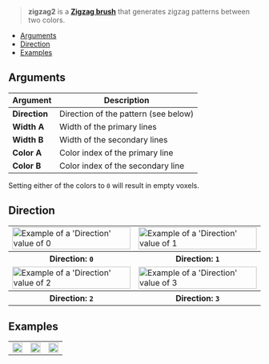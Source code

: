 > **zigzag2** is a **[Zigzag brush](Zigzag-Brushes)** that generates zigzag patterns between two colors.

<!-- TOC -->
- [Arguments](#arguments)
- [Direction](#direction)
- [Examples](#examples)

## Arguments

Argument | Description
--------- | -----------
**Direction** | Direction of the pattern (see below)
**Width A** | Width of the primary lines
**Width B** | Width of the secondary lines
**Color A** | Color index of the primary line
**Color B** | Color index of the secondary line

Setting either of the colors to `0` will result in empty voxels.

## Direction

<!-- SAMPLE zigzag2_directions 2 -->
<table>
	<tr>
		<td width="50%"><img width="100%" src="https://s3.amazonaws.com/misc.lachlanmcdonald.com/magicavoxel-shaders/0.10.4/zigzag2_direction0.png" alt="Example of a 'Direction' value of 0"></td>
		<td width="50%"><img width="100%" src="https://s3.amazonaws.com/misc.lachlanmcdonald.com/magicavoxel-shaders/0.10.4/zigzag2_direction1.png" alt="Example of a 'Direction' value of 1"></td>
	</tr>
	<tr>
		<th>Direction: <code>0</code></th>
		<th>Direction: <code>1</code></th>
	</tr>
	<tr>
		<td width="50%"><img width="100%" src="https://s3.amazonaws.com/misc.lachlanmcdonald.com/magicavoxel-shaders/0.10.4/zigzag2_direction2.png" alt="Example of a 'Direction' value of 2"></td>
		<td width="50%"><img width="100%" src="https://s3.amazonaws.com/misc.lachlanmcdonald.com/magicavoxel-shaders/0.10.4/zigzag2_direction3.png" alt="Example of a 'Direction' value of 3"></td>
	</tr>
	<tr>
		<th>Direction: <code>2</code></th>
		<th>Direction: <code>3</code></th>
	</tr>
</table>
<!-- END -->

## Examples

<!-- SAMPLE zigzag2_examples 3 -->
<table>
	<tr>
		<td width="33.33%"><img width="100%" src="https://s3.amazonaws.com/misc.lachlanmcdonald.com/magicavoxel-shaders/0.10.2/zigzag2_example0.png" alt=""></td>
		<td width="33.33%"><img width="100%" src="https://s3.amazonaws.com/misc.lachlanmcdonald.com/magicavoxel-shaders/0.10.2/zigzag2_example1.png" alt=""></td>
		<td width="33.33%"><img width="100%" src="https://s3.amazonaws.com/misc.lachlanmcdonald.com/magicavoxel-shaders/0.10.2/zigzag2_example2.png" alt=""></td>
	</tr>
</table>
<!-- END -->
